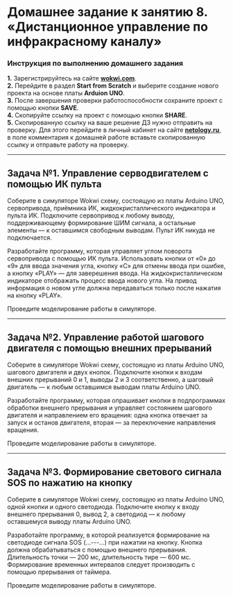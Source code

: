 # Домашнее задание к занятию 8. «Дистанционное управление по инфракрасному каналу»
### Инструкция по выполнению домашнего задания
**1.** Зарегистрируйтесь на сайте **[wokwi.com](https://wokwi.com/)**.<br>
**2.** Перейдите в раздел **Start from Scratch** и выберите создание нового проекта на основе платы **Arduion UNO**.<br>
**3.** После завершения проверки работоспособности сохраните проект с помощью кнопки **SAVE**.<br>
**4.** Скопируйте ссылку на проект с помощью кнопки **SHARE**.<br>
**5.** Скопированную ссылку на ваше решение ДЗ нужно отправить на проверку. Для этого перейдите в личный кабинет на сайте **[netology.ru](https://netology.ru/)**, в поле комментария к домашней работе вставьте скопированную ссылку и отправьте работу на проверку.

------------

## Задача №1. Управление серводвигателем с помощью ИК пульта

Соберите в симуляторе Wokwi схему, состоящую из платы Arduino UNO, сервопривода, приёмника ИК, жидкокристаллического индикатора и пульта ИК. Подключите сервопривод к любому выводу, поддерживающему формирование ШИМ сигнала, а остальные элементы — к оставшимся свободным выводам. Пульт ИК никуда не подключается.<br>

Разработайте программу, которая управляет углом поворота сервопривода с помощью ИК пульта. Использовать кнопки от «0» до «9» для ввода значения угла, кнопку «С» для отмены ввода при ошибке, а кнопку «PLAY» — для заверешения ввода. На жидкокристаллическом индикаторе отображать процесс ввода нового угла. На привод информация о новом угле должна передаваться только после нажатия на кнопку «PLAY».<br>

Проведите моделирование работы в симуляторе.<br>

------------

## Задача №2. Управление работой шагового двигателя с помощью внешних прерываний

Соберите в симуляторе Wokwi схему, состоящую из платы Arduino UNO, шагового двигателя и двух кнопок. Подключите кнопки к входам внешних прерываний 0 и 1, выводы 2 и 3 соответственно, а шаговый двигатель — к любым оставшимся выводам платы Arduino UNO.<br>

Разработайте программу, которая опрашивает кнопки в подпрограммах обработки внешнего прерывания и управляет состоянием шагового двигателя и направлением его вращения: одна кнопка отвечает за запуск и останов двигателя, вторая — за переключение направления вращения.<br>

Проведите моделирование работы в симуляторе.<br>

------------

## Задача №3. Формирование светового сигнала SOS по нажатию на кнопку

Соберите в симуляторе Wokwi схему, состоящую из платы Arduino UNO, одной кнопки и одного светодиода. Подключите кнопку к входу внешнего прерывания 0, вывод 2, а светодиод — к любому оставшемуся выводу платы Arduino UNO.<br>

Разработайте программу, в которой реализуется формирование на светодиоде сигнала SOS (...---...) при нажатии на кнопку. Кнопка должна обрабатываться с помощью внешнего прерывания. Длительность точки — 200 мс, длительность тире — 600 мс. Формирование временных интервалов следует производить с помощью прерывания от таймера.<br>

Проведите моделирование работы в симуляторе.<br>
